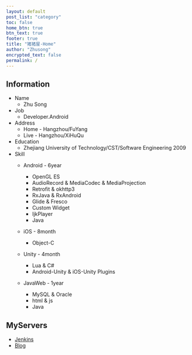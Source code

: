 ```yaml
---
layout: default
post_list: "category"
toc: false
home_btn: true
btn_text: true
footer: true
title: "猪猪屋-Home"
author: "Zhusong"
encrypted_text: false
permalink: /
---
```


## Information
* Name 
	* Zhu Song
* Job
	* Developer.Android
* Address
	* Home - Hangzhou/FuYang
	* Live - Hangzhou/XiHuQu
* Education
	* Zhejiang University of Technology/CST/Software Engineering 2009
* Skill
	* Android - 6year
		* OpenGL ES
		* AudioRecord & MediaCodec & MediaProjection
		* Retrofit & okhttp3
		* RxJava & RxAndroid
		* Glide & Fresco
		* Custom Widget
		* IjkPlayer
		* Java

	* iOS - 8month
		* Object-C

	* Unity - 4month
		* Lua & C#
		* Android-Unity & iOS-Unity Plugins
		
	* JavaWeb - 1year
		* MySQL & Oracle
		* html & js
		* Java


## MyServers
* <a href="http://jenkins.lasong.com.cn">Jenkins</a>
* <a href="https://blog.lasong.com.cn">Blog</a>
